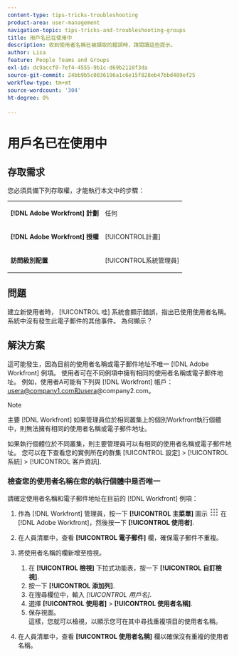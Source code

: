 ```yaml
---
content-type: tips-tricks-troubleshooting
product-area: user-management
navigation-topic: tips-tricks-and-troubleshooting-groups
title: 用戶名已在使用中
description: 收到使用者名稱已被擷取的錯誤時，請閱讀這些提示。
author: Lisa
feature: People Teams and Groups
exl-id: dc9accf0-7ef4-4555-9b1c-d69b2110f3da
source-git-commit: 24bb9b5c0836196a1c6e15f828eb47bbd489ef25
workflow-type: tm+mt
source-wordcount: '304'
ht-degree: 0%

---
```


# 用戶名已在使用中

## 存取需求

您必須具備下列存取權，才能執行本文中的步驟：

<table style="table-layout:auto"> 
 <col> 
 <col> 
 <tbody> 
  <tr> 
   <td role="rowheader"><strong>[!DNL Adobe Workfront] 計劃</strong></td> 
   <td> <p>任何</p> </td> 
  </tr> 
  <tr> 
   <td role="rowheader"><strong>[!DNL Adobe Workfront] 授權</strong></td> 
   <td> <p>[!UICONTROL計畫]</p> </td> 
  </tr> 
  <tr> 
   <td role="rowheader"><strong>訪問級別配置</strong></td> 
   <td> <p>[!UICONTROL系統管理員]</p> </td> 
  </tr> 
 </tbody> 
</table>

## 問題

建立新使用者時， [!UICONTROL 哇] 系統會顯示錯誤，指出已使用使用者名稱。 系統中沒有發生此電子郵件的其他事件。 為何顯示？

## 解決方案

這可能發生，因為目前的使用者名稱或電子郵件地址不唯一 [!DNL Adobe Workfront] 例項。 使用者可在不同例項中擁有相同的使用者名稱或電子郵件地址。 例如，使用者A可能有下列與 [!DNL Workfront] 帳戶：usera@company1.com和usera@company2.com。

>[!NOTE]
>
>主要 [!DNL Workfront] 如果管理員位於相同叢集上的個別Workfront執行個體中，則無法擁有相同的使用者名稱或電子郵件地址。
>
>如果執行個體位於不同叢集，則主要管理員可以有相同的使用者名稱或電子郵件地址。 您可以在下查看您的實例所在的群集 [!UICONTROL 設定] > [!UICONTROL 系統] > [!UICONTROL 客戶資訊].

### 檢查您的使用者名稱在您的執行個體中是否唯一

請確定使用者名稱和電子郵件地址在目前的 [!DNL Workfront] 例項：

1. 作為 [!DNL Workfront] 管理員，按一下 **[!UICONTROL 主菜單]** 圖示 ![](assets/main-menu-icon.png) 在 [!DNL Adobe Workfront]，然後按一下 **[!UICONTROL 使用者]**.
1. 在人員清單中，查看 **[!UICONTROL 電子郵件]** 欄，確保電子郵件不重複。
1. 將使用者名稱的欄新增至檢視。

   1. 在 **[!UICONTROL 檢視]** 下拉式功能表，按一下 **[!UICONTROL 自訂檢視]**.
   1. 按一下 **[!UICONTROL 添加列]**.
   1. 在搜尋欄位中，輸入 *[!UICONTROL 用戶名]*.
   1. 選擇 **[!UICONTROL 使用者]** > **[!UICONTROL 使用者名稱]**.
   1. 保存視圖。\
      這樣，您就可以檢視，以顯示您可在其中尋找重複項目的使用者名稱。

1. 在人員清單中，查看 **[!UICONTROL 使用者名稱]** 欄以確保沒有重複的使用者名稱。
